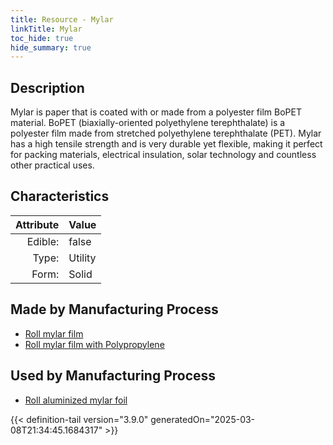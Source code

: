 ```yaml
---
title: Resource - Mylar
linkTitle: Mylar
toc_hide: true
hide_summary: true
---
```

<!-- This is generated by the MarsSim HelpGenertor, do not edit. -->

## Description
 Mylar is paper that is coated with or made&#10;&#9; from a polyester film BoPET material. BoPET (biaxially-oriented polyethylene terephthalate) is &#10;&#9; a polyester film made from stretched polyethylene terephthalate (PET). Mylar has a high tensile &#10;&#9; strength and is very durable yet flexible, making it perfect for packing materials, electrical &#10;&#9; insulation, solar technology and countless other practical uses.

## Characteristics

| Attribute      | Value |
|--------:|:------|
|Edible:|false|
|Type:|Utility|
|Form:|Solid|
 
## Made by Manufacturing Process

- [Roll mylar film](/docs/definitions/process/roll-mylar-film)
- [Roll mylar film with Polypropylene](/docs/definitions/process/roll-mylar-film-with-polypropylene)

## Used by Manufacturing Process

- [Roll aluminized mylar foil](/docs/definitions/process/roll-aluminized-mylar-foil)


    


{{< definition-tail version="3.9.0" generatedOn="2025-03-08T21:34:45.1684317" >}}


